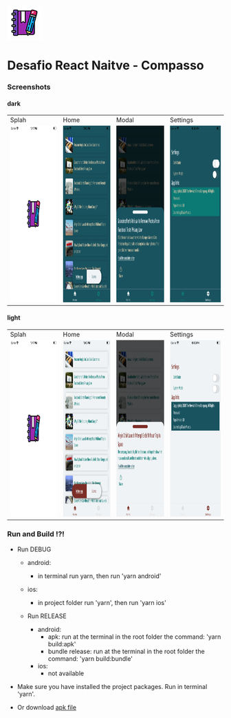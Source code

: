 ![N|Solid](screenshots/app_logo.png)

# Desafio React Naitve - Compasso

### Screenshots

#### dark

<table>
  <tr>
     <td>Splah</td>
      <td>Home</td>
     <td>Modal</td>
     <td>Settings</td>
  </tr>
  <tr>
    <td><img src="screenshots/splash.png" width=200 height=410></td>
    <td><img src="screenshots/dark1.png" width=200 height=410></td>
    <td><img src="screenshots/dark2.png" width=200 height=410></td>
    <td><img src="screenshots/dark3.png" width=200 height=410></td>
  </tr>
</table>

#### light

<table>
  <tr>
     <td>Splah</td>
      <td>Home</td>
     <td>Modal</td>
     <td>Settings</td>
  </tr>
  <tr>
    <td><img src="screenshots/splash.png" width=200 height=410></td>
    <td><img src="screenshots/light1.png" width=200 height=410></td>
    <td><img src="screenshots/light2.png" width=200 height=410></td>
    <td><img src="screenshots/light3.png" width=200 height=410></td>

  </tr>
 </table>

### Run and Build !?!

- Run DEBUG

  - android:

    - in terminal run yarn, then run 'yarn android'

  - ios:

    - in project folder run 'yarn', then run 'yarn ios'

  * Run RELEASE

    - android:
      - apk: run at the terminal in the root folder the command: 'yarn build:apk'
      - bundle release: run at the terminal in the root folder the command: 'yarn build:bundle'
    - ios:
      - not available

* Make sure you have installed the project packages. Run in terminal 'yarn'.

- Or download [apk file](https://github.com/tassiomr/compasso-react-native/blob/develop/nyt.apk?raw=true)
